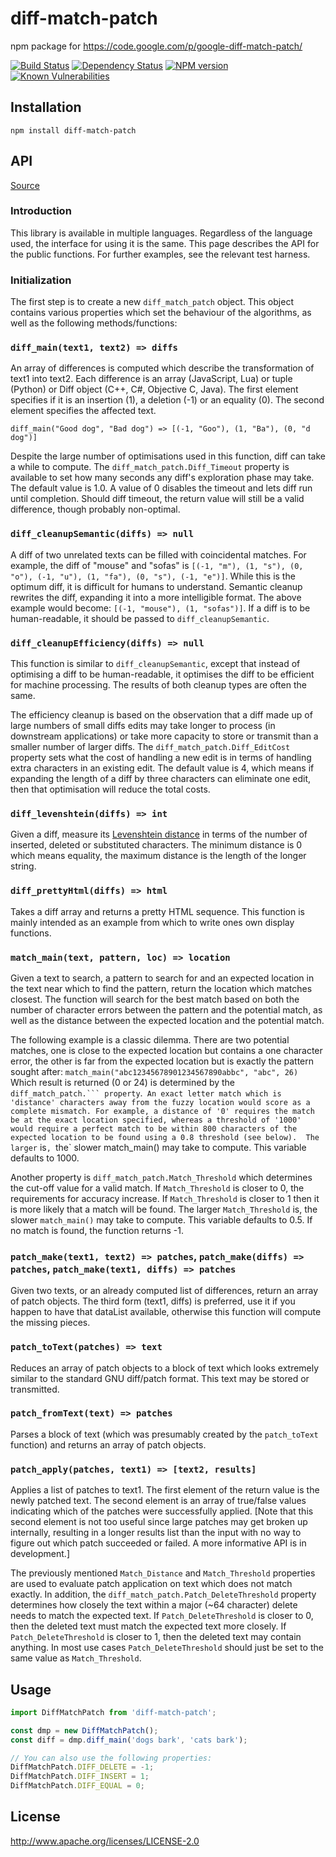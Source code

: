 # diff-match-patch

npm package for https://code.google.com/p/google-diff-match-patch/

[![Build Status](https://img.shields.io/travis/JackuB/diff-match-patch/master.svg)](https://travis-ci.org/JackuB/diff-match-patch)
[![Dependency Status](https://img.shields.io/david/JackuB/diff-match-patch.svg)](https://david-dm.org/JackuB/diff-match-patch)
[![NPM version](https://img.shields.io/npm/v/diff-match-patch.svg)](https://www.npmjs.com/package/diff-match-patch)
[![Known Vulnerabilities](https://snyk.io/test/github/JackuB/diff-match-patch/badge.svg)](https://snyk.io/test/github/JackuB/diff-match-patch) 

## Installation

    npm install diff-match-patch

## API

[Source](https://code.google.com/p/google-diff-match-patch/wiki/API)

### Introduction
This library is available in multiple languages. Regardless of the language used, the interface for using it is the same. This page describes the API for the public functions. For further examples, see the relevant test harness.

### Initialization
The first step is to create a new `diff_match_patch` object.  This object contains various properties which set the behaviour of the algorithms, as well as the following methods/functions:

### `diff_main(text1, text2) => diffs`
An array of differences is computed which describe the transformation of text1 into text2. Each difference is an array (JavaScript, Lua) or tuple (Python) or Diff object (C++, C#, Objective C, Java). The first element specifies if it is an insertion (1), a deletion (-1) or an equality (0). The second element specifies the affected text.

`diff_main("Good dog", "Bad dog") => [(-1, "Goo"), (1, "Ba"), (0, "d dog")]`

Despite the large number of optimisations used in this function, diff can take a while to compute. The `diff_match_patch.Diff_Timeout` property is available to set how many seconds any diff's exploration phase may take. The default value is 1.0. A value of 0 disables the timeout and lets diff run until completion. Should diff timeout, the return value will still be a valid difference, though probably non-optimal.

### `diff_cleanupSemantic(diffs) => null`

A diff of two unrelated texts can be filled with coincidental matches. For example, the diff of "mouse" and "sofas" is `[(-1, "m"), (1, "s"), (0, "o"), (-1, "u"), (1, "fa"), (0, "s"), (-1, "e")]`. While this is the optimum diff, it is difficult for humans to understand. Semantic cleanup rewrites the diff, expanding it into a more intelligible format. The above example would become: `[(-1, "mouse"), (1, "sofas")]`. If a diff is to be human-readable, it should be passed to `diff_cleanupSemantic`.

### `diff_cleanupEfficiency(diffs) => null`

This function is similar to `diff_cleanupSemantic`, except that instead of optimising a diff to be human-readable, it optimises the diff to be efficient for machine processing. The results of both cleanup types are often the same.

The efficiency cleanup is based on the observation that a diff made up of large numbers of small diffs edits may take longer to process (in downstream applications) or take more capacity to store or transmit than a smaller number of larger diffs. The `diff_match_patch.Diff_EditCost` property sets what the cost of handling a new edit is in terms of handling extra characters in an existing edit. The default value is 4, which means if expanding the length of a diff by three characters can eliminate one edit, then that optimisation will reduce the total costs.

### `diff_levenshtein(diffs) => int`
Given a diff, measure its [Levenshtein distance](http://en.wikipedia.org/wiki/Levenshtein_distance) in terms of the number of inserted, deleted or substituted characters.  The minimum distance is 0 which means equality, the maximum distance is the length of the longer string.

### `diff_prettyHtml(diffs) => html`
Takes a diff array and returns a pretty HTML sequence.  This function is mainly intended as an example from which to write ones own display functions.

### `match_main(text, pattern, loc) => location`
Given a text to search, a pattern to search for and an expected location in the text near which to find the pattern, return the location which matches closest. The function will search for the best match based on both the number of character errors between the pattern and the potential match, as well as the distance between the expected location and the potential match.

The following example is a classic dilemma. There are two potential matches, one is close to the expected location but contains a one character error, the other is far from the expected location but is exactly the pattern sought after:
`match_main("abc12345678901234567890abbc", "abc", 26)`
Which result is returned (0 or 24) is determined by the `diff_match_patch.``` property`.`  An exact letter match which is 'distance' characters away from the fuzzy location would score as a complete mismatch. For example, a distance of '0' requires the match be at the exact location specified, whereas a threshold of '1000' would require a perfect match to be within 800 characters of the expected location to be found using a 0.8 threshold (see below).  The larger ` is`, `the` slower match_main() may take to compute.  This variable defaults to 1000.

Another property is `diff_match_patch.Match_Threshold` which determines the cut-off value for a valid match. If `Match_Threshold` is closer to 0, the requirements for accuracy increase. If `Match_Threshold` is closer to 1 then it is more likely that a match will be found.  The larger `Match_Threshold` is, the slower `match_main()` may take to compute.  This variable defaults to 0.5. If no match is found, the function returns -1.

### `patch_make(text1, text2) => patches`, `patch_make(diffs) => patches`, `patch_make(text1, diffs) => patches`
Given two texts, or an already computed list of differences, return an array of patch objects. The third form (text1, diffs) is preferred, use it if you happen to have that dataList available, otherwise this function will compute the missing pieces.

### `patch_toText(patches) => text`
Reduces an array of patch objects to a block of text which looks extremely similar to the standard GNU diff/patch format. This text may be stored or transmitted.

### `patch_fromText(text) => patches`
Parses a block of text (which was presumably created by the `patch_toText` function) and returns an array of patch objects.

### `patch_apply(patches, text1) => [text2, results]`
Applies a list of patches to text1. The first element of the return value is the newly patched text. The second element is an array of true/false values indicating which of the patches were successfully applied.  [Note that this second element is not too useful since large patches may get broken up internally, resulting in a longer results list than the input with no way to figure out which patch succeeded or failed.  A more informative API is in development.]

The previously mentioned `Match_Distance` and `Match_Threshold` properties are used to evaluate patch application on text which does not match exactly.  In addition, the `diff_match_patch.Patch_DeleteThreshold` property determines how closely the text within a major (~64 character) delete needs to match the expected text.  If `Patch_DeleteThreshold` is closer to 0, then the deleted text must match the expected text more closely.  If `Patch_DeleteThreshold` is closer to 1, then the deleted text may contain anything.  In most use cases `Patch_DeleteThreshold` should just be set to the same value as `Match_Threshold`.


## Usage
```javascript
import DiffMatchPatch from 'diff-match-patch';

const dmp = new DiffMatchPatch();
const diff = dmp.diff_main('dogs bark', 'cats bark');

// You can also use the following properties:
DiffMatchPatch.DIFF_DELETE = -1;
DiffMatchPatch.DIFF_INSERT = 1;
DiffMatchPatch.DIFF_EQUAL = 0;
```

## License

  http://www.apache.org/licenses/LICENSE-2.0
